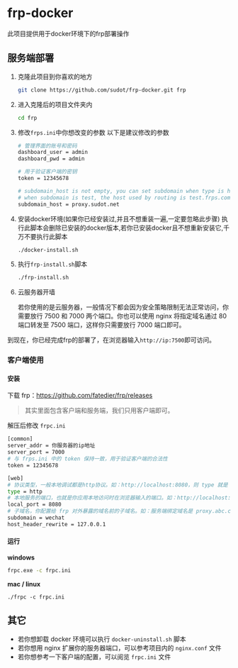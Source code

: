 # frp-docker

此项目提供用于docker环境下的frp部署操作

## 服务端部署

1. 克隆此项目到你喜欢的地方

   ```bash
   git clone https://github.com/sudot/frp-docker.git frp
   ```
2. 进入克隆后的项目文件夹内

   ```bash
   cd frp
   ```
3. 修改`frps.ini`中你想改变的参数
    以下是建议修改的参数
    
    ```bash
    # 管理界面的账号和密码
    dashboard_user = admin
    dashboard_pwd = admin
    
    # 用于验证客户端的密钥
    token = 12345678
    
    # subdomain_host is not empty, you can set subdomain when type is http or https in frpc's configure file
    # when subdomain is test, the host used by routing is test.frps.com
    subdomain_host = proxy.sudot.net
    ```
4. 安装docker环境(如果你已经安装过,并且不想重装一遍,一定要忽略此步骤)
    执行此脚本会删除已安装的docker版本,若你已安装docker且不想重新安装它,千万不要执行此脚本
    
    ```bash
    ./docker-install.sh
    ```
5. 执行`frp-install.sh`脚本

   ```bash
   ./frp-install.sh
   ```
6. 云服务器开墙

   若你使用的是云服务器，一般情况下都会因为安全策略限制无法正常访问，你需要放行 7500 和 7000 两个端口。你也可以使用 nginx 将指定域名通过 80 端口转发至 7500 端口，这样你只需要放行 7000 端口即可。

到现在，你已经完成frp的部署了，在浏览器输入`http://ip:7500`即可访问。

### 客户端使用

#### 安装

下载 frp：https://github.com/fatedier/frp/releases

> 其实里面包含客户端和服务端，我们只用客户端即可。

解压后修改 `frpc.ini`

```bash
[common]
server_addr = 你服务器的ip地址
server_port = 7000
# 与 frps.ini 中的 token 保持一致，用于验证客户端的合法性
token = 12345678

[web]
# 协议类型，一般本地调试都是http协议。如：http://localhost:8080，则 type 就是 http
type = http
# 本地服务的端口，也就是你应用本地访问时在浏览器输入的端口。如：http://localhost:8080，则 local_port 就是 8080
local_port = 8080
# 子域名，你配置给 frp 对外暴露的域名前的子域名。如：服务端绑定域名是 proxy.abc.com，且 subdomain 填写了 wechat，则外网访问的最终域名为 wechat.proxy.abc.com
subdomain = wechat
host_header_rewrite = 127.0.0.1
```

#### 运行

**windows**

```bash
frpc.exe -c frpc.ini
```

**mac / linux**

```
./frpc -c frpc.ini
```

## 其它

- 若你想卸载 docker 环境可以执行 `docker-uninstall.sh` 脚本
- 若你想用 nginx 扩展你的服务器端口，可以参考项目内的 `nginx.conf` 文件
- 若你想参考一下客户端的配置，可以阅览 `frpc.ini` 文件